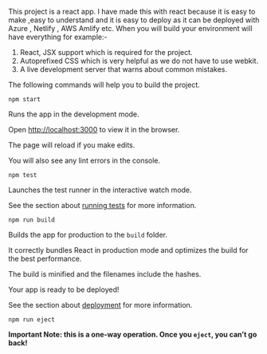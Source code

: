 This project is a react app. I have made this with react because it is easy to make ,easy to understand and it is easy to deploy as it can be deployed with Azure , Netlify , AWS Amlify etc. 
When you will build your environment will have everything for example:- 
1. React, JSX support which is required for the project.
2. Autoprefixed CSS which is very helpful as we do not have to use webkit.
3.  A live development server that warns about common mistakes.



The following commands will help you to build the project.

 
`` npm start
``
  

Runs the app in the development mode.<br>

Open [http://localhost:3000](http://localhost:3000) to view it in the browser.

  

The page will reload if you make edits.<br>

You will also see any lint errors in the console.

  

`` npm test
``
  

Launches the test runner in the interactive watch mode.<br>

See the section about [running tests](https://facebook.github.io/create-react-app/docs/running-tests) for more information.

  

``npm run build
``

  

Builds the app for production to the `build` folder.<br>

It correctly bundles React in production mode and optimizes the build for the best performance.

  

The build is minified and the filenames include the hashes.<br>

Your app is ready to be deployed!

  

See the section about [deployment](https://facebook.github.io/create-react-app/docs/deployment) for more information.

  
`` npm run eject
``

  

**Important Note: this is a one-way operation. Once you `eject`, you can’t go back!**
